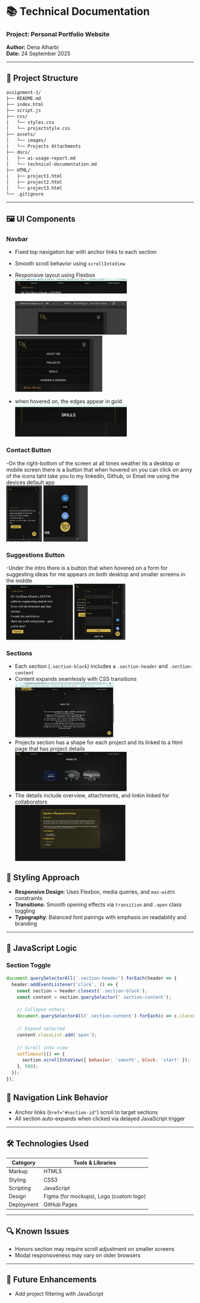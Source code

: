 <style>
  img {
    max-width: 300px;
    max-height: 150px;

    height: auto;
  }
</style>
# 📚 Technical Documentation

### Project: Personal Portfolio Website
**Author:** Dena Alharbi  
**Date:** 24 September 2025

---

## 🧩 Project Structure

```
assignment-1/
├── README.md
├── index.html
├── script.js
├── css/
│   └── styles.css
│   └── projectstyle.css
├── assets/
│   └── images/
│   └── Projects Attachments
├── docs/
│   ├── ai-usage-report.md
│   └── technical-documentation.md
├── HTML/
│   ├── project1.html
│   ├── project2.html
│   └── project3.html
└── .gitignore

```

---

## 🖼️ UI Components

### Navbar
- Fixed top navigation bar with anchor links to each section
- Smooth scroll behavior using `scrollIntoView`
- Responsive layout using Flexbox<br>
  ![Preview](Docs/Docs-images/navbar-desktop.png)<br><br>
  ![Preview](./Docs-images/navbar-mobile.png)<br>
  ![Preview](./Docs-images/navbar-mobile-clicked.png)

- when hovered on, the edges appear in gold<br>
  ![Preview](Docs/Docs-images/navbar-desktop-hovered.png)
### Contact Button
-On the right-bottom of the screen at all times weather its a desktop or mobile screen there is a button that when hovered on you can click on anny of the icons taht take you to my linkedin, Github, or Email me using the devices default app<br>
![Preview](./Docs-images/contact-button.png)
![Preview](./Docs-images/contact-clicked.png)

### Suggestions Button
-Under the intro  there is a button that when hovered on a form for suggesting ideas for me appears on both desktop and smaller screens in the middle<br>
![Preview](./Docs-images/suggestions-button.png)
![Preview](./Docs-images/form-opened.png)


### Sections
- Each section (`.section-block`) includes a `.section-header` and `.section-content`
- Content expands seamlessly with CSS transitions<br>
  ![Preview](Docs/Docs-images/Sections-open.png)
- Projects section has a shape for each project and its linked to a html page that has project details<br>
  ![Preview](Docs/Docs-images/project-section.png)
- The details include overview, attachments, and linkin linked for collaborators<br>
  ![Preview](Docs/Docs-images/project-details.png)


## 🎨 Styling Approach

- **Responsive Design**: Uses Flexbox, media queries, and `max-width` constraints
- **Transitions**: Smooth opening effects via `transition` and `.open` class toggling
- **Typography**: Balanced font pairings with emphasis on readability and branding

---

## 🧠 JavaScript Logic

### Section Toggle

```javascript
document.querySelectorAll('.section-header').forEach(header => {
  header.addEventListener('click', () => {
    const section = header.closest('.section-block');
    const content = section.querySelector('.section-content');

    // Collapse others
    document.querySelectorAll('.section-content').forEach(c => c.classList.remove('open'));

    // Expand selected
    content.classList.add('open');

    // Scroll into view
    setTimeout(() => {
      section.scrollIntoView({ behavior: 'smooth', block: 'start' });
    }, 500);
  });
});

```
## 🔗 Navigation Link Behavior

- Anchor links (`href="#section-id"`) scroll to target sections
- All section auto-expands when clicked via delayed JavaScript trigger

---

## 🛠️ Technologies Used

| Category     | Tools & Libraries                       |
|--------------|-----------------------------------------|
| Markup       | HTML5                                   |
| Styling      | CSS3                                    |
| Scripting    | JavaScript                              |
| Design       | Figma (for mockups), Logo (custom logo) |
| Deployment   | GitHub Pages                            |

---
## 🔍 Known Issues

- Honors section may require scroll adjustment on smaller screens
- Modal responsiveness may vary on older browsers

---

## 🧠 Future Enhancements

- Add project filtering with JavaScript
